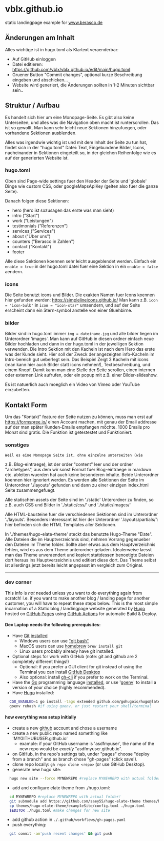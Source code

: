 # vblx.github.io
static landingpage example for www.berasco.de


## Änderungen am Inhalt ##
Alles wichtige ist in hugo.toml als Klartext veraenderbar:
- Auf GitHub einloggen
- Datei editieren: https://github.com/vblx/vblx.github.io/edit/main/hugo.toml
- Gruener Button "Commit changes", optional kurze Beschreibung
  eingeben und abschicken...
- Website wird generiert, die Änderungen sollten in 1-2 Minuten sichtbar
  sein..

## Struktur / Aufbau ##
Es handelt sich hier um eine Monopage-Seite. Es gibt also keine
Unterseiten, und alles was die Navigation oben macht ist runterscrollen.
Das ist so gewollt.  Man kann sehr leicht neue Sektionen hinzufuegen,
oder vorhandene Sektionen ausblenden.

Alles was irgendwie wichtig ist und mit dem Inhalt der Seite zu tun hat,
findet sich in der "hugo.toml" Datei: Text, Eingebundene Bilder, Icons,
nacheinander in Sektionen eingeteilt so, in der gleichen Reihenfolge wie
es auf der generierten Website ist.

### hugo.toml  ###
Oben sind Page-wide settings fuer den Header der Seite und 'globale'
Dinge wie custom CSS, oder googleMapsApiKey (gelten also fuer die ganze
Seite).

Danach folgen diese Sektionen:
- hero (hero ist sozusagen das erste was man sieht)
- intro ("Start")
- work ("Leistungen")
- testimonials ("Referenzen")
- services ("Services")
- about ("Über uns")
- counters ("Berasco in Zahlen")
- contact ("Kontakt")
- footer

Alle diese Sektionen koennen sehr leicht ausgeblendet werden. Einfach
ein `enable = true` in der hugo.toml datei fuer eine Sektion in ein
`enable = false` aendern.

### icons ###
Die Seite benutzt icons und Bilder.  Die exakten Namen fuer Icons
koennen hier gefunden werden: https://simplelineicons.github.io/ Man
kann z.B. `icon = "icon-bulb"` in `icon = "icon-star"` umaendern, und
auf der Seite erscheint dann ein Stern-symbol anstelle von einer
Gluehbirne.

### bilder ###
Bilder sind in hugo.toml immer `img = dateiname.jpg` und alle bilder
liegen im Unterordner 'images'. Man kann auf GitHub in diesen ordner
einfach neue Bilder hochladen und dann in der hugo.toml in der
jeweiligen Sektion verwenden.  Die Intro Sektion mit den Kacheln ist
nach dem Hero das erste was der Kunde sieht. Hier soll der Zweck der
angezeigten info-Kacheln im Intro-bereich gut ueberlegt sein. Das
Beispiel Zeigt 3 Kacheln mit icons (man kann hier auch Bilder statt
icons nehmen!), Textbeschreibung, und einem Knopf. Damit kann man eine
Stelle der Seite scrollen, einen internen oder externen Link aufrufen,
oder ein popup mit z.B. einer Bilder-slideshow.

Es ist natuerlich auch moeglich ein Video von Vimeo oder YouTube
einzubetten.


## Kontakt Form ##
Um das "Kontakt" feature der Seite nutzen zu können, muss man erst auf
https://formspree.io/ einen Account machen, mit genau der Email addresse
auf der man später Kunden-Emails empfangen möchte.  1000 Emails pro
Monat sind gratis. Die Funktion ist getestestet und Funktioniert.


### sonstiges ###
	Weil es eine Monopage Seite ist, ohne einzelne unterseiten (wie
z.B. Blog-eintraege), ist der order "content" leer und der ordner
"archetypes", aus dem wir sonst Format fuer Blog-eintraege in mardown
etc. ableiten wuerden hat auch keine besonderen inhalte. Beide
Unterordner koennen hier ignoriert werden.  Es werden alle Sektionen der
Seite im Unterordner './layouts' gefunden und dann zu einer einzigen
index.html Seite zusammengefuegt.

Alle statischen assets der Seite sind im './static' Unterordner zu
finden, so z.B. auch CSS und Bilder in './static/css/' und
'./static/images/'

Alle HTML-bausteine fuer die verschiedenen Sektionen sind im Unterordner
'./layouts'. Besonders interessant ist hier der Unterordner
'.layouts/partials/': hier befinden sich die HTML Templates aller
Sektionen.

In './themes/hugo-elate-theme' steckt das benutzte Hugo-Theme
"Elate". Alle Dateien die im Hauptverzeichnis sind, nehmen Vorrang
gegenueber den Dateien im Theme folder. Sollte aber etwas aus dem
Hauptverzeichnis fehlen, wird es aus dem Theme unterordner
geladen. Idealerweise laesst man das Theme unveraendert und kopiert
stattdessen benoetigte Dateien dort heraus ins Hauptverzeichnis und
editiert diese dort.  Das Theme selbst ist allerdings jetzt bereits
leicht angepasst im vergleich zum Original.

---

### dev corner ###
This info is *not* needed unless you want to do everything again from
scratch!  I.e. if you want to make another blog / landing page for
another customer, you will have to repeat these steps below.  This is
the most simple incarnation of a Static blog / landingpage website
generated by [Hugo](https://gohugo.io/) hosted on [GitHub
Pages](https://pages.github.com/) using [GitHub
Actions](https://github.com/features/actions) for automatic Build &
Deploy.

#### Dev Laptop needs the following prerequisites: ####
- Have [Git](https://git-scm.com/downloads)
  [installed](https://github.com/git-guides/install-git)
  - Windows users can use ["git bash"](https://gitforwindows.org/)
  - MacOS users can use [homebrew](https://brew.sh/) `brew install git`
  - Linux users probably already have git installed.
- Optional steps for work with GitHub (note: git and github are 2
  completely different things!)
  - Optional: if you prefer a GUI client for git instead of using the
  Terminal you can install [GitHub
  Desktop](https://github.com/apps/desktop)
  - Also optional: install [gh-cli](https://cli.github.com) if you
  prefer to work on the Terminal.
- Have the [Go](https://go.dev) programming language
  [installed](https://go.dev/doc/install), or use
  '[goenv](https://github.com/go-nv/goenv)' to install a version of your
  choice (highly recommended).
- Have [Hugo](https://gohugo.io/) installed:
``` sh
  CGO_ENABLED=1 go install -tags extended github.com/gohugoio/hugo@latest
  goenv rehash #if using goenv. or just restart your shell/terminal
```

#### how everything was setup initially ####
- create a new [github](https://github.com) account and chose a username
- create a new public repo named something like 'MYGITHUBUSER.github.io'
  - example: if your GitHub username is 'asdfmyuser', the name of the
    new repo would be _exactly_ "asdfmyuser.github.io".
- on GitHub, in the repo's settings tab, under "pages" choose "deploy
from a branch" and as branch chose "gh-pages" (click save!).
- clone repo locally: `gh repo clone <repo>` (or use GitHub Desktop).
- generate new hugo site:
``` sh
  hugo new site --force MYNEWREPO #replace MYNEWREPO with actual folder!

```
- add and configure elate theme from ./hugo.toml:
``` sh
  cd MYNEWREPO #replace MYNEWREPO with actual folder!
  git submodule add https://github.com/saey55/hugo-elate-theme themes/hugo-elate-theme
  cp themes/hugo-elate-theme/exampleSite/config.toml ./hugo.toml
  $EDITOR ./hugo.toml #make changes for new site
```
- add github action in `./.github/workflows/gh-pages.yaml`
- push everything:
``` sh
  git commit -am'push recent changes' && git push
```

